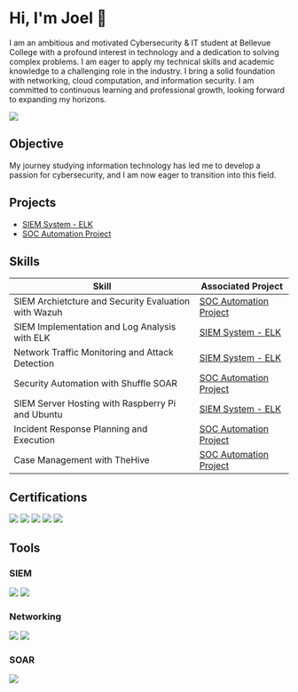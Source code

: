 # Hi, I'm Joel 👋
I am an ambitious and motivated Cybersecurity & IT student at Bellevue College with a profound interest in technology and a dedication to solving complex problems. I am eager to apply my technical skills and academic knowledge to a challenging role in the industry. I bring a solid foundation with networking, cloud computation, and information security. I am committed to continuous learning and professional growth, looking forward to expanding my horizons.

<a href="https://www.linkedin.com/in/joelkoszorus/"><img src="https://img.shields.io/badge/-LinkedIn-0072b1?&style=for-the-badge&logo=linkedin&logoColor=white" /></a>

## Objective

My journey studying information technology has led me to develop a passion for cybersecurity, and I am now eager to transition into this field.

## Projects
- <a href="https://github.com/joelkoszorus/SIEM-System">SIEM System - ELK</a>
- <a href="https://github.com/joelkoszorus/SOC-Automation">SOC Automation Project</a>

## Skills

| Skill                                         | Associated Project         |
|-----------------------------------------------|----------------------------|
| SIEM Archietcture and Security Evaluation with Wazuh | <a href="https://github.com/joelkoszorus/SOC-Automation">SOC Automation Project</a> |
| SIEM Implementation and Log Analysis with ELK | <a href="https://github.com/joelkoszorus/SIEM-System">SIEM System - ELK</a> |
| Network Traffic Monitoring and Attack Detection |  <a href="https://github.com/joelkoszorus/SIEM-System">SIEM System - ELK</a> |
| Security Automation with Shuffle SOAR         | <a href="https://github.com/joelkoszorus/SOC-Automation">SOC Automation Project</a> |
| SIEM Server Hosting with Raspberry Pi and Ubuntu | <a href="https://github.com/joelkoszorus/SIEM-System">SIEM System - ELK</a> |
| Incident Response Planning and Execution      | <a href="https://github.com/joelkoszorus/SOC-Automation">SOC Automation Project</a> |
| Case Management with TheHive                  | <a href="https://github.com/joelkoszorus/SOC-Automation">SOC Automation Project</a> |

## Certifications
<div>
<img src="https://img.shields.io/badge/Certiport%20Cybersecurity-FF6F00?style=for-the-badge&logo=shield&logoColor=white" />
<img src="https://img.shields.io/badge/-Certiport%20Cloud%20Computing-4285F4?style=for-the-badge&logo=google-cloud&logoColor=white" />
<img src="https://img.shields.io/badge/-CCNA:%20Enterprise%20Networking,%20Security,%20and%20Automation-0077B5?&style=for-the-badge&logo=cisco&logoColor=white)]" />
<img src="https://img.shields.io/badge/-Microsoft%20Azure%20Fundamentals-0072C6?style=for-the-badge&logo=microsoft-azure&logoColor=white)]" />
<img src="https://img.shields.io/badge/AWS%20Academy-Cloud%20Foundations-232F3E?style=for-the-badge&logo=amazonaws&logoColor=white" />
<div>

## Tools

### SIEM
<div>
    <img src="https://img.shields.io/badge/-Wazuh-1E90FF?style=for-the-badge&logo=wazuh&logoColor=white" />
    <img src="https://img.shields.io/badge/ELK%20Stack-5C2D91?style=for-the-badge&logo=elastic-stack&logoColor=white" />
</div>

### Networking
<div>
    <img src="https://img.shields.io/badge/-Wireshark-1679A7?&style=for-the-badge&logo=Wireshark&logoColor=white" />
    <img src="https://img.shields.io/badge/-Nmap-1679A7?style=for-the-badge&logo=nmap&logoColor=white" />
</div>

### SOAR
<div>
    <img src="https://img.shields.io/badge/-Shuffle-4CAF50?style=for-the-badge" />
</div>



